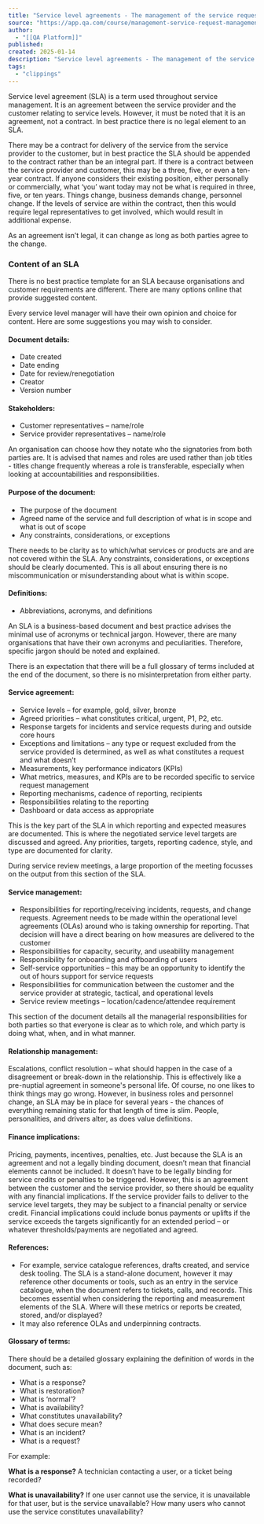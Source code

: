 ```yaml
---
title: "Service level agreements - The management of the service request management practice part 2 | ITSL8 | Lesson | QA Platform"
source: "https://app.qa.com/course/management-service-request-management-practice-part-2-itsl8-1698/service-level-agreements-05022024155842/?context_id=13463&context_resource=lp"
author:
  - "[[QA Platform]]"
published:
created: 2025-01-14
description: "Service level agreements - The management of the service request management practice part 2 | ITSL8 | lesson from QA Platform. Start learning today with our digital training solutions."
tags:
  - "clippings"
---
```

Service level agreement (SLA) is a term used throughout service management. It is an agreement between the service provider and the customer relating to service levels. However, it must be noted that it is an agreement, not a contract. In best practice there is no legal element to an SLA. 

There may be a contract for delivery of the service from the service provider to the customer, but in best practice the SLA should be appended to the contract rather than be an integral part. If there is a contract between the service provider and customer, this may be a three, five, or even a ten-year contract. If anyone considers their existing position, either personally or commercially, what ‘you’ want today may not be what is required in three, five, or ten years. Things change, business demands change, personnel change. If the levels of service are within the contract, then this would require legal representatives to get involved, which would result in additional expense. 

As an agreement isn’t legal, it can change as long as both parties agree to the change.

### **Content of an SLA**

There is no best practice template for an SLA because organisations and customer requirements are different. There are many options online that provide suggested content.

Every service level manager will have their own opinion and choice for content. Here are some suggestions you may wish to consider.

#### **Document details:**

- Date created
- Date ending
- Date for review/renegotiation
- Creator
- Version number

#### **Stakeholders:**

- Customer representatives – name/role
- Service provider representatives – name/role

An organisation can choose how they notate who the signatories from both parties are. It is advised that names and roles are used rather than job titles - titles change frequently whereas a role is transferable, especially when looking at accountabilities and responsibilities.

#### **Purpose of the document:**

- The purpose of the document
- Agreed name of the service and full description of what is in scope and what is out of scope
- Any constraints, considerations, or exceptions

There needs to be clarity as to which/what services or products are and are not covered within the SLA. Any constraints, considerations, or exceptions should be clearly documented. This is all about ensuring there is no miscommunication or misunderstanding about what is within scope.

#### **Definitions:**

- Abbreviations, acronyms, and definitions

An SLA is a business-based document and best practice advises the minimal use of acronyms or technical jargon. However, there are many organisations that have their own acronyms and peculiarities. Therefore, specific jargon should be noted and explained.

There is an expectation that there will be a full glossary of terms included at the end of the document, so there is no misinterpretation from either party.

#### **Service agreement:**

- Service levels – for example, gold, silver, bronze
- Agreed priorities – what constitutes critical, urgent, P1, P2, etc.
- Response targets for incidents and service requests during and outside core hours
- Exceptions and limitations – any type or request excluded from the service provided is determined, as well as what constitutes a request and what doesn’t
- Measurements, key performance indicators (KPIs)
- What metrics, measures, and KPIs are to be recorded specific to service request management
- Reporting mechanisms, cadence of reporting, recipients
- Responsibilities relating to the reporting
- Dashboard or data access as appropriate

This is the key part of the SLA in which reporting and expected measures are documented. This is where the negotiated service level targets are discussed and agreed. Any priorities, targets, reporting cadence, style, and type are documented for clarity.

During service review meetings, a large proportion of the meeting focusses on the output from this section of the SLA.

#### **Service management:**

- Responsibilities for reporting/receiving incidents, requests, and change requests. Agreement needs to be made within the operational level agreements (OLAs) around who is taking ownership for reporting. That decision will have a direct bearing on how measures are delivered to the customer
- Responsibilities for capacity, security, and useability management
- Responsibility for onboarding and offboarding of users
- Self-service opportunities – this may be an opportunity to identify the out of hours support for service requests
- Responsibilities for communication between the customer and the service provider at strategic, tactical, and operational levels
- Service review meetings – location/cadence/attendee requirement

This section of the document details all the managerial responsibilities for both parties so that everyone is clear as to which role, and which party is doing what, when, and in what manner.

#### **Relationship management:**

Escalations, conflict resolution – what should happen in the case of a disagreement or break-down in the relationship. This is effectively like a pre-nuptial agreement in someone's personal life. Of course, no one likes to think things may go wrong. However, in business roles and personnel change, an SLA may be in place for several years - the chances of everything remaining static for that length of time is slim. People, personalities, and drivers alter, as does value definitions.

#### **Finance implications:**

Pricing, payments, incentives, penalties, etc. Just because the SLA is an agreement and not a legally binding document, doesn’t mean that financial elements cannot be included. It doesn’t have to be legally binding for service credits or penalties to be triggered. However, this is an agreement between the customer and the service provider, so there should be equality with any financial implications. If the service provider fails to deliver to the service level targets, they may be subject to a financial penalty or service credit. Financial implications could include bonus payments or uplifts if the service exceeds the targets significantly for an extended period – or whatever thresholds/payments are negotiated and agreed.

#### **References:**

- For example, service catalogue references, drafts created, and service desk tooling. The SLA is a stand-alone document, however it may reference other documents or tools, such as an entry in the service catalogue, when the document refers to tickets, calls, and records. This becomes essential when considering the reporting and measurement elements of the SLA. Where will these metrics or reports be created, stored, and/or displayed?
- It may also reference OLAs and underpinning contracts.

#### **Glossary of terms:**

There should be a detailed glossary explaining the definition of words in the document, such as:

- What is a response?
- What is restoration?
- What is ‘normal’?
- What is availability?
- What constitutes unavailability?
- What does secure mean?
- What is an incident?
- What is a request?

For example:

**What is a response?** A technician contacting a user, or a ticket being recorded?

**What is unavailability?** If one user cannot use the service, it is unavailable for that user, but is the service unavailable? How many users who cannot use the service constitutes unavailability?